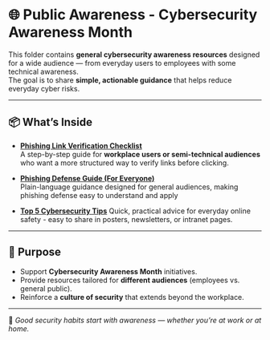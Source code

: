 # 🌐 Public Awareness - Cybersecurity Awareness Month

This folder contains **general cybersecurity awareness resources** designed for a wide audience — from everyday users to employees with some technical awareness.  
The goal is to share **simple, actionable guidance** that helps reduce everyday cyber risks.  

---

## 📦 What’s Inside

- **[Phishing Link Verification Checklist](Phishing_Link_Verification_Checklist.pdf)**  
  A step-by-step guide for **workplace users or semi-technical audiences** who want a more structured way to verify links before clicking.  

- **[Phishing Defense Guide (For Everyone)](Phishing-Defense-Guide.md)**  
  Plain-language guidance designed for general audiences, making phishing defense easy to understand and apply  

- **[Top 5 Cybersecurity Tips](Top_5_Cybersecurity_Tips.md)**
  Quick, practical advice for everyday online safety - easy to share in posters, newsletters, or intranet pages.  

---

## 🎯 Purpose
- Support **Cybersecurity Awareness Month** initiatives.  
- Provide resources tailored for **different audiences** (employees vs. general public).  
- Reinforce a **culture of security** that extends beyond the workplace.  

---

📌 *Good security habits start with awareness — whether you’re at work or at home.*  
